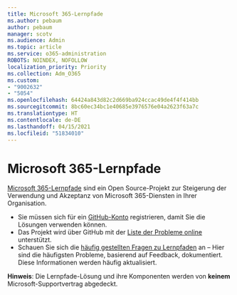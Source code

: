 ```yaml
---
title: Microsoft 365-Lernpfade
ms.author: pebaum
author: pebaum
manager: scotv
ms.audience: Admin
ms.topic: article
ms.service: o365-administration
ROBOTS: NOINDEX, NOFOLLOW
localization_priority: Priority
ms.collection: Adm_O365
ms.custom:
- "9002632"
- "5054"
ms.openlocfilehash: 64424a843d82c2d669ba924ccac49de4f4f414bb
ms.sourcegitcommit: 8bc60ec34bc1e40685e3976576e04a2623f63a7c
ms.translationtype: HT
ms.contentlocale: de-DE
ms.lasthandoff: 04/15/2021
ms.locfileid: "51834010"
---
```

# <a name="microsoft-365-learning-pathways"></a>Microsoft 365-Lernpfade

[Microsoft 365-Lernpfade](https://docs.microsoft.com/office365/customlearning/) sind ein Open Source-Projekt zur Steigerung der Verwendung und Akzeptanz von Microsoft 365-Diensten in Ihrer Organisation.

- Sie müssen sich für ein [GitHub-Konto](https://aka.ms/joingithub) registrieren, damit Sie die Lösungen verwenden können.
- Das Projekt wird über GitHub mit der [Liste der Probleme online](https://aka.ms/CustomLearningHelp) unterstützt.
- Schauen Sie sich die [häufig gestellten Fragen zu Lernpfaden](https://docs.microsoft.com/office365/customlearning/faq) an – Hier sind die häufigsten Probleme, basierend auf Feedback, dokumentiert. Diese Informationen werden häufig aktualisiert.

**Hinweis**: Die Lernpfade-Lösung und ihre Komponenten werden von **keinem** Microsoft-Supportvertrag abgedeckt.
